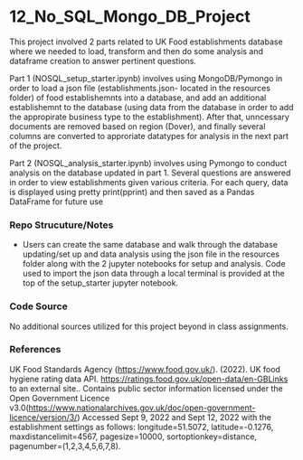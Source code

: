 # 12_No_SQL_Mongo_DB_Project

This project involved 2 parts related to UK Food establishments database where we needed to load, transform and then do some analysis and dataframe creation to answer pertinent questions. 

Part 1 (NOSQL_setup_starter.ipynb) involves using MongoDB/Pymongo in order to load a json file (establishments.json-  located in the resources folder) of food establishemnts into a database, and add an additional establishemnt to the database (using data from the database in order to add the appropirate business type to the establishment). After that, unncessary documents are removed based on region (Dover), and finally several columns are converted to approriate datatypes for analysis in the next part of the project.  

Part 2 (NOSQL_analysis_starter.ipynb) involves using Pymongo to conduct analysis on the database updated in part 1. Several questions are answered in order to view establishments given various criteria.  For each query, data is displayed using pretty print(pprint) and then saved as a Pandas DataFrame for future use

### Repo Strucuture/Notes
* Users can create the same database and walk through the database updating/set up and data analysis using the json file in the resources folder along with the 2 jupyter notebooks for setup and analysis. Code used to import the json data through a local terminal is provided at the top of the setup_starter jupyter notebook. 

### Code Source
No additional sources utilized for this project beyond in class assignments. 

### References
UK Food Standards Agency (https://www.food.gov.uk/). (2022). UK food hygiene rating data API. https://ratings.food.gov.uk/open-data/en-GBLinks to an external site.. Contains public sector information licensed under the Open Government Licence v3.0(https://www.nationalarchives.gov.uk/doc/open-government-licence/version/3/)
Accessed Sept 9, 2022 and Sept 12, 2022 with the establishment settings as follows: longitude=51.5072, latitude=-0.1276, maxdistancelimit=4567, pagesize=10000, sortoptionkey=distance, pagenumber=(1,2,3,4,5,6,7,8).
